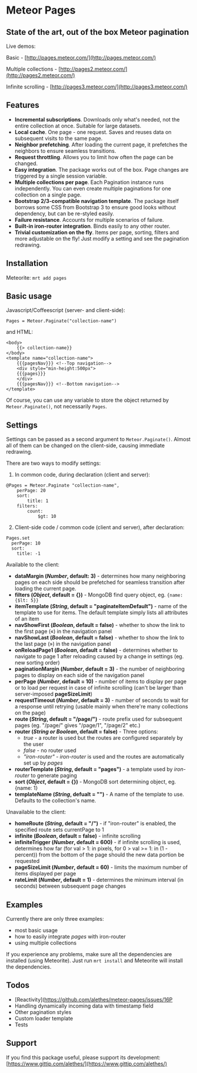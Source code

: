 Meteor Pages
============

State of the art, out of the box Meteor pagination
--------------------------------------------------
Live demos: 

Basic - [http://pages.meteor.com/](http://pages.meteor.com/)

Multiple collections - [http://pages2.meteor.com/](http://pages2.meteor.com/)

Infinite scrolling - [http://pages3.meteor.com/](http://pages3.meteor.com/)

Features
--------

+ **Incremental subscriptions**. Downloads only what's needed, not the entire collection at once. Suitable for large datasets.
+ **Local cache**. One page - one request. Saves and reuses data on subsequent visits to the same page.
+ **Neighbor prefetching**. After loading the current page, it prefetches the neighbors to ensure seamless transitions.
+ **Request throttling**. Allows you to limit how often the page can be changed.
+ **Easy integration**. The package works out of the box. Page changes are triggered by a single session variable.
+ **Multiple collections per page**. Each Pagination instance runs independently. You can even create multiple paginations for one collection on a single page.
+ **Bootstrap 2/3-compatible navigation template**. The package itself borrows some CSS from Bootstrap 3 to ensure good looks without dependency, but can be re-styled easily.
+ **Failure resistance**. Accounts for multiple scenarios of failure.
+ **Built-in iron-router integration**. Binds easily to any other router.
+ **Trivial customization on the fly**. Items per page, sorting, filters and more adjustable on the fly! Just modify a setting and see the pagination redrawing.

Installation
------------
Meteorite:
`mrt add pages`

Basic usage
-----------
Javascript/Coffeescript (server- and client-side):

`
Pages = Meteor.Paginate("collection-name")
`

and HTML:
```
<body>
    {{> collection-name}}
</body>
<template name="collection-name">
    {{{pagesNav}}} <!--Top navigation--> 
    <div style="min-height:500px">
    {{{pages}}}
    </div>
    {{{pagesNav}}} <!--Bottom navigation-->
</template>
```

Of course, you can use any variable to store the object returned by `Meteor.Paginate()`, not necessarily `Pages`.

Settings
--------
Settings can be passed as a second argument to `Meteor.Paginate()`. Almost all of them can be changed on the client-side, causing immediate redrawing.

There are two ways to modify settings:

1. In common code, during declaration (client and server):

```
@Pages = Meteor.Paginate "collection-name",
    perPage: 20
    sort: 
        title: 1
    filters: 
        count: 
            $gt: 10
```
2. Client-side code / common code (client and server), after declaration:

```
Pages.set
  perPage: 10
  sort:
    title: -1
```

Available to the client:
+ **dataMargin (*Number*, default: 3)** - determines how many neighboring pages on each side should be prefetched for seamless transition after loading the current page.
+ **filters (*Object*, default = {})** - MongoDB find query object, eg. `{name: {$lt: 5}}`
+ **itemTemplate (*String*, default = "paginateItemDefault")** - name of the template to use for items. The default template simply lists all attributes of an item
+ **navShowFirst (*Boolean*, default = false)** - whether to show the link to the first page («) in the navigation panel
+ **navShowLast (*Boolean*, default = false)** - whether to show the link to the last page (») in the navigation panel
+ **onReloadPage1 (*Boolean*, default = false)** - determines whether to navigate to page 1 after reloading caused by a change in settings (eg. new sorting order)
+ **paginationMargin (*Number*, default = 3)** - the number of neighboring pages to display on each side of the navigation panel
+ **perPage (*Number*, default = 10)** - number of items to display per page or to load per request in case of infinite scrolling (can't be larger than server-imposed **pageSizeLimit**)
+ **requestTimeout (*Number*, default = 3)** - number of seconds to wait for a response until retrying (usable mainly when there're many collections on the page)
+ **route (*String*, default = "/page/")** - route prefix used for subsequent pages (eg. "/page/" gives "/page/1", "/page/2" etc.)
+ **router (*String or Boolean*, default = false)** - Three options:
   - *true* - a router is used but the routes are configured separately by the user
   - *false* - no router used
   - *"iron-router"* - *iron-router* is used and the routes are automatically set up by *pages*
+ **routerTemplate (*String*, default = "pages")** - a template used by *iron-router* to generate paging 
+ **sort (*Object*, default = {})** - MongoDB sort determining object, eg. {name: 1}
+ **templateName (*String*, defualt = "")** - A name of the template to use. Defaults to the collection's name.

Unavailable to the client:
+ **homeRoute (*String*, default = "/")** - if "iron-router" is enabled, the specified route sets currentPage to 1
+ **infinite (*Boolean*, default = false)** - infinite scrolling
+ **infiniteTrigger (*Number*, default = 600)** - if infinite scrolling is used, determines how far (for val > 1: in pixels, for 0 > val >= 1: in (1 - percent)) from the bottom of the page should the new data portion be requested
+ **pageSizeLimit (*Number*, default = 60)** - limits the maximum number of items displayed per page
+ **rateLimit (*Number*, default = 1)** - determines the minimum interval (in seconds) between subsequent page changes


Examples
--------

Currently there are only three examples:

* most basic usage
* how to easily integrate *pages* with iron-router
* using multiple collections

If you experience any problems, make sure all the dependencies are installed (using Meteorite). Just run `mrt install` and Meteorite will install the dependencies.

Todos
-----
+ [Reactivity](https://github.com/alethes/meteor-pages/issues/16P
+ Handling dynamically incoming data with timestamp field
+ Other pagination styles
+ Custom loader template
+ Tests

Support
-------
If you find this package useful, please support its development:
[https://www.gittip.com/alethes/](https://www.gittip.com/alethes/)

